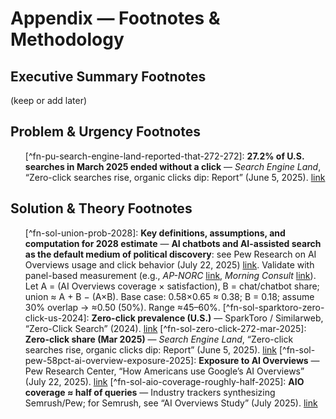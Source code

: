 # Appendix — Footnotes & Methodology

## Executive Summary Footnotes
(keep or add later)

## Problem & Urgency Footnotes

<ol>
[^fn-pu-search-engine-land-reported-that-272-272]: <strong>27.2% of U.S. searches in March 2025 ended without a click</strong> — <em>Search Engine Land</em>, “Zero-click searches rise, organic clicks dip: Report” (June 5, 2025). <a href="https://searchengineland.com/zero-click-searches-up-organic-clicks-down-456660">link</a>

[^fn-pu-semrushs-july-2025-study-reported-a-2025-]: <strong>13.14% of queries triggered AI Overviews in March 2025</strong> — <em>Semrush</em>, “AI Overviews Study: What 2025 SEO Data Tells Us About Google’s Search Shift” (July 2025). <a href="https://www.semrush.com/blog/semrush-ai-overviews-study/">link</a>

[^fn-pu-pew-ai-overviews-2025]: <strong>Users were less likely to click result links when an AI-generated summary appeared</strong> — <em>Pew Research Center</em>, “How Americans use Google’s AI Overviews” (July 22, 2025). <a href="https://www.pewresearch.org/short-reads/2025/07/22/google-users-are-less-likely-to-click-on-links-when-an-ai-summary-appears-in-the-results/">link</a>

[^fn-pu-us-ai-search-60]: <strong>~60% of U.S. adults use AI to search</strong> — <em>AP-NORC Center for Public Affairs Research</em>, “Generative AI and democratic engagement” (Aug. 2025). <a href="https://apnorc.org/projects/generative-ai-and-democratic-engagement/">link</a>

[^fn-pu-mc-ai-use-2025]: <strong>34% of Americans use AI for research</strong> — <em>Morning Consult</em>, Technology &amp; AI category trackers, weekly polling (accessed July 2025). <a href="https://morningconsult.com/category/technology/ai/">link</a>

[^fn-pu-brookings-podcasts-2023]: <strong>Podcast persuasion ecosystem shifts</strong> — <em>Brookings Institution</em>, “Podcasting and political persuasion” (2023). <a href="https://www.brookings.edu/articles/podcasting-and-political-persuasion/">link</a>

[^fn-pu-harvard-berkman-2020]: <strong>Media/network-building dynamics</strong> — <em>Harvard Berkman Klein Center</em>, “Media influence and networked political discourse” (2020). <a href="https://cyber.harvard.edu/story/2020-berkman-media-networked-politics">link</a>

[^fn-pu-politico-podcasts-2022]: <strong>Conservative podcast/media buildup</strong> — <em>Politico</em>, “How right-wing podcasts built influence in U.S. politics” (2022). <a href="https://www.politico.com/news/2022/10/18/conservative-podcasts-rise-00062141">link</a>
</ol>

<h2 id="solution-theory-footnotes">Solution &amp; Theory Footnotes</h2>
<ol>
[^fn-sol-union-prob-2028]: <strong>Key definitions, assumptions, and computation for 2028 estimate</strong> — <strong>AI chatbots and AI-assisted search as the default medium of political discovery</strong>: see Pew Research on AI Overviews usage and click behavior (July 22, 2025) <a href="https://www.pewresearch.org/short-reads/2025/07/22/google-users-are-less-likely-to-click-on-links-when-an-ai-summary-appears-in-the-results/">link</a>. Validate with panel-based measurement (e.g., <em>AP-NORC</em> <a href="https://apnorc.org/projects/generative-ai-and-democratic-engagement/">link</a>, <em>Morning Consult</em> <a href="https://morningconsult.com/category/technology/ai/">link</a>). Let A = (AI Overviews coverage × satisfaction), B = chat/chatbot share; union ≈ A + B − (A×B). Base case: 0.58×0.65 ≈ 0.38; B = 0.18; assume 30% overlap → ≈0.50 (50%). Range ≈45–60%.
[^fn-sol-sparktoro-zero-click-us-2024]: <strong>Zero-click prevalence (U.S.)</strong> — SparkToro / Similarweb, “Zero-Click Search” (2024). <a href="https://sparktoro.com/blog/zero-click-searches-in-2024-new-similarweb-data/">link</a>
[^fn-sol-zero-click-272-mar-2025]: <strong>Zero-click share (Mar 2025)</strong> — <em>Search Engine Land</em>, “Zero-click searches rise, organic clicks dip: Report” (June 5, 2025). <a href="https://searchengineland.com/zero-click-searches-up-organic-clicks-down-456660">link</a>
[^fn-sol-pew-58pct-ai-overview-exposure-2025]: <strong>Exposure to AI Overviews</strong> — Pew Research Center, “How Americans use Google’s AI Overviews” (July 22, 2025). <a href="https://www.pewresearch.org/short-reads/2025/07/22/google-users-are-less-likely-to-click-on-links-when-an-ai-summary-appears-in-the-results/">link</a>
[^fn-sol-aio-coverage-roughly-half-2025]: <strong>AIO coverage ≈ half of queries</strong> — Industry trackers synthesizing Semrush/Pew; for Semrush, see “AI Overviews Study” (July 2025). <a href="https://www.semrush.com/blog/semrush-ai-overviews-study/">link</a>
</ol>
